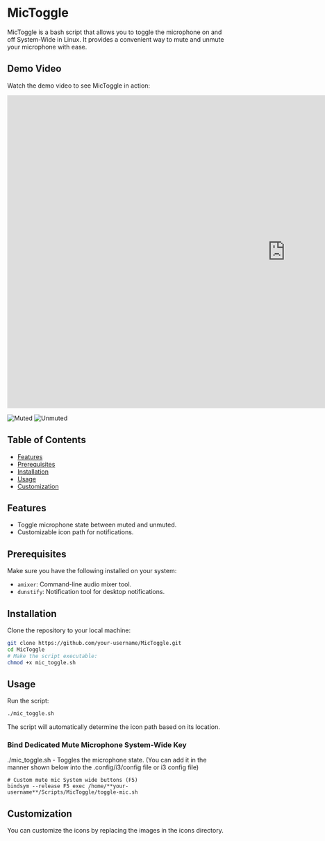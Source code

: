 # MicToggle

MicToggle is a bash script that allows you to toggle the microphone on and off System-Wide in Linux. It provides a convenient way to mute and unmute your microphone with ease.

## Demo Video

Watch the demo video to see MicToggle in action:

<iframe allow="fullscreen" allowfullscreen height="720" src="https://streamable.com/e/hgs7ot?nocontrols=1" width="1280" style="border:none;"></iframe>


![Muted](./icons/Muted.png) ![Unmuted](./icons/Unmuted.png)

## Table of Contents
- [Features](#features)
- [Prerequisites](#prerequisites)
- [Installation](#installation)
- [Usage](#usage)
- [Customization](#customization)

## Features

- Toggle microphone state between muted and unmuted.
- Customizable icon path for notifications.

## Prerequisites

Make sure you have the following installed on your system:

- `amixer`: Command-line audio mixer tool.
- `dunstify`: Notification tool for desktop notifications.

## Installation

Clone the repository to your local machine:

```bash
git clone https://github.com/your-username/MicToggle.git
cd MicToggle
# Make the script executable:
chmod +x mic_toggle.sh
```
## Usage

Run the script:
```bash
./mic_toggle.sh
```
The script will automatically determine the icon path based on its location.

### Bind Dedicated Mute Microphone System-Wide Key

./mic_toggle.sh - Toggles the microphone state. (You can add it in the manner shown below into the .config/i3/config file or i3 config file)

```
# Custom mute mic System wide buttons (F5)
bindsym --release F5 exec /home/**your-username**/Scripts/MicToggle/toggle-mic.sh		
```

## Customization

You can customize the icons by replacing the images in the icons directory.
